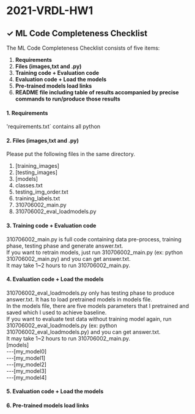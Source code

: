 # 2021-VRDL-HW1

## ✓ ML Code Completeness Checklist

The ML Code Completeness Checklist consists of five items:

1. **Requirements**
2. **Files (images,txt and .py)** 
3. **Training code + Evaluation code** 
4. **Evaluation code + Load the models**
5. **Pre-trained models load links**
6. **README file including table of results accompanied by precise commands to run/produce those results**


#### 1. Requirements

'requirements.txt` contains all python 

#### 2. Files (images,txt and .py)

Please put the following files in the same directory.
1. [training_images]
2. [testing_images]
3. [models]
4. classes.txt
5. testing_img_order.txt
6. training_labels.txt
7. 310706002_main.py
8. 310706002_eval_loadmodels.py

#### 3. Training code + Evaluation code

310706002_main.py is full code containing data pre-process, training phase, testing phase and generate answer.txt.\
If you want to retrain models, just run 310706002_main.py (ex: python 310706002_main.py) and you can get answer.txt.\
It may take 1~2 hours to run 310706002_main.py.
    
#### 4. Evaluation code + Load the models 

310706002_eval_loadmodels.py only has testing phase to produce answer.txt. It has to load pretrained models in models file.\
In the models file, there are five models parameters that I pretrained and saved which I used to achieve baseline.\
If you want to evaluate test data without training model again, run 310706002_eval_loadmodels.py (ex: python 310706002_eval_loadmodels.py) and you can get answer.txt.\
It may take 1~2 hours to run 310706002_main.py.\
[models]\
---[my_model0]\
---[my_model1]\
---[my_model2]\
---[my_model3]\
---[my_model4]
    


#### 5. Evaluation code + Load the models

#### 6. Pre-trained models load links




